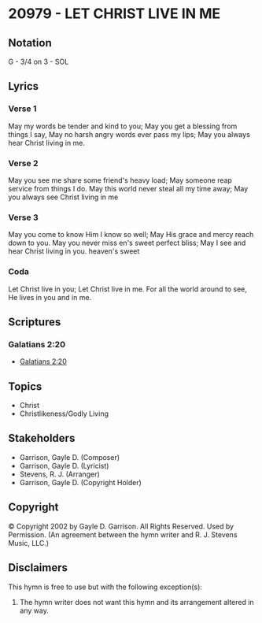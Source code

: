 # 20979 - LET CHRIST LIVE IN ME

## Notation

G - 3/4 on 3 - SOL

## Lyrics

### Verse 1

May my words be tender and kind to you; May you get a blessing from things I say, May no harsh angry words ever pass my lips; May you always hear Christ living in me. 

### Verse 2

May you see me share some friend's heavy load; May someone reap service from things I do. May this world never steal all my time away; May you  always see Christ living in me

### Verse 3

May you come to know Him I know so well; May His grace and mercy reach down to you. May you never miss en's sweet perfect bliss; May I see and hear Christ living in you. heaven's sweet 

### Coda

Let Christ live in you; Let Christ live in me. For all the world around to see, He lives in you and in me.


## Scriptures

### Galatians 2:20

- [Galatians 2:20](https://www.biblegateway.com/passage/?search=Galatians%202%3A20)


## Topics

- Christ
- Christlikeness/Godly Living

## Stakeholders

- Garrison, Gayle D. (Composer)
- Garrison, Gayle D. (Lyricist)
- Stevens, R. J. (Arranger)
- Garrison, Gayle D. (Copyright Holder)

## Copyright

© Copyright 2002 by Gayle D. Garrison. All Rights Reserved. Used by Permission.
(An agreement between the hymn writer and R. J. Stevens Music, LLC.)

## Disclaimers

This hymn is free to use but with the following exception(s):
1. The hymn writer does not want this hymn and its arrangement altered in any way.

